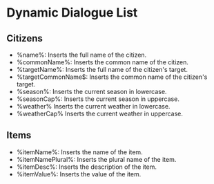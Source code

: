 # Dynamic Dialogue List

## Citizens

- %name%: Inserts the full name of the citizen.
- %commonName%: Inserts the common name of the citizen.
- %targetName%: Inserts the full name of the citizen's target.
- %targetCommonName$: Inserts the common name of the citizen's target.
- %season%: Inserts the current season in lowercase.
- %seasonCap%: Inserts the current season in uppercase.
- %weather% Inserts the current weather in lowercase.
- %weatherCap% Inserts the current weather in uppercase.

## Items

- %itemName%: Inserts the name of the item.
- %itemNamePlural%: Inserts the plural name of the item.
- %itemDesc%: Inserts the description of the item.
- %itemValue%: Inserts the value of the item.
